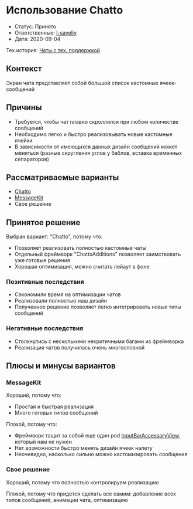 # Использование Chatto

* Статус: Принято
* Ответственные: [l-saveliy](https://staff.yandex-team.ru/l-saveliy)
* Дата: 2020-09-04

Тех.история: [Чаты с тех. поддержкой](https://st.yandex-team.ru/VSAPPS-5751)

## Контекст

Экран чата представляет собой большой список кастомных ячеек-сообщений

## Причины

* Требуется, чтобы чат плавно скроллился при любом количестве сообщений
* Необходимо легко и быстро реализовывать новые кастомные ячейки
* В зависимости от имеющихся данных дизайн сообщений может меняться (разные скругления углов у баблов, вставка временных сепараторов)

## Рассматриваемые варианты

* [Chatto](https://github.com/badoo/Chatto)
* [MessageKit](https://github.com/MessageKit/MessageKit)
* Свое решение

## Принятое решение

Выбран вариант: "Chatto", потому что:
* Позволяет реализовать полностью кастомные чаты
* Отдельный фреймворк "ChattoAdditions" позволяет заимствовать уже готовые решения
* Хорошая оптимизация, можно считать лейаут в фоне

### Позитивные последствия

* Сэкономили время на оптимизации чатов
* Реализовали полностью наш дизайн
* Полученное решение позволяет легко интегрировать новые типы сообщений

### Негативные последствия

* Столкнулись с несколькими некритичными багами из фреймворка
* Реализация чатов получилась очень многословной

## Плюсы и минусы вариантов

### MessageKit

Хороший, потому что:
* Простая и быстрая реализация
* Много готовых типов сообщений

Плохой, потому что:
* Фреймворк тащит за собой еще один pod [InputBarAccessoryView](https://github.com/nathantannar4/InputBarAccessoryView), который нам не нужен
* Нет возможности быстро менять дизайн ячеек налету
* Неочевидно, насколько сильно можно кастомизировать сообщения

### Свое решение

Хороший, потому что полностью контролируем реализацию

Плохой, потому что придется сделать все самим: добавление всех типов сообщений, анимации чата, оптимизацию
